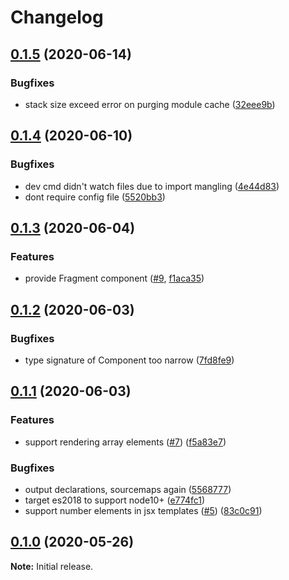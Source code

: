 # Changelog

## [0.1.5](https://github.com/websnacksjs/websnacks/releases/tag/v0.1.5) (2020-06-14)

### Bugfixes

-   stack size exceed error on purging module cache ([32eee9b](https://github.com/websnacksjs/websnacks/commit/32eee9b2e04475452905e3478f0fa2a21ad3ccf4))

## [0.1.4](https://github.com/websnacksjs/websnacks/releases/tag/v0.1.4) (2020-06-10)

### Bugfixes

-   dev cmd didn't watch files due to import mangling ([4e44d83](https://github.com/websnacksjs/websnacks/commit/4e44d8369451e19af616a8c03c2ff7f4065b3f50))
-   dont require config file ([5520bb3](https://github.com/websnacksjs/websnacks/commit/5520bb3571189726df73a2945d9a6e7f5671e7ff))

## [0.1.3](https://github.com/websnacksjs/websnacks/releases/tag/v0.1.3) (2020-06-04)

### Features

-   provide Fragment component ([#9](https://github.com/websnacksjs/websnacks/issues/9), [f1aca35](https://github.com/websnacksjs/websnacks/commit/f1aca350ed7e63e277fae7f9cc01039a29442bcb))

## [0.1.2](https://github.com/websnacksjs/websnacks/releases/tag/v0.1.2) (2020-06-03)

### Bugfixes

-   type signature of Component too narrow ([7fd8fe9](https://github.com/websnacksjs/websnacks/commit/7fd8fe9be855c5eb02f0d3b291fc6403a4c636a2))

## [0.1.1](https://github.com/websnacksjs/websnacks/releases/tag/v0.1.1) (2020-06-03)

### Features

-   support rendering array elements ([#7](https://github.com/websnacksjs/websnacks/issues/7)) ([f5a83e7](https://github.com/websnacksjs/websnacks/commit/f5a83e7b7f618a67b37f74863ef3600a771383f4))

### Bugfixes

-   output declarations, sourcemaps again ([5568777](https://github.com/websnacksjs/websnacks/commit/5568777f6af0b1a591f7c177c965f91540ff8167))
-   target es2018 to support node10+ ([e774fc1](https://github.com/websnacksjs/websnacks/commit/e774fc1b6c7e87d58ca4544cad8c293d04dae470))
-   support number elements in jsx templates ([#5](https://github.com/websnacksjs/websnacks/issues/5)) ([83c0c91](https://github.com/websnacksjs/websnacks/commit/83c0c91bcfc3c219793fa05da84c9cde0fbf6c85))

## [0.1.0](https://github.com/websnacksjs/websnacks/releases/tag/v0.1.0) (2020-05-26)

**Note:** Initial release.
